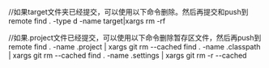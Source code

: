 //如果target文件夹已经提交，可以使用以下命令删除。然后再提交和push到remote
find . -type d -name target|xargs rm -rf

//如果.project文件已经提交，可以使用以下命令删除暂存区文件，然后再push到remote
find . -name .project | xargs git rm --cached
find . -name .classpath | xargs git rm --cached
find . -name .settings | xargs git rm -r --cached